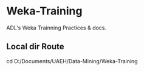 Weka-Training
=============

ADL's Weka Trainning Practices &amp; docs.

## Local dir Route
cd D:/Documents/UAEH/Data-Mining/Weka-Training